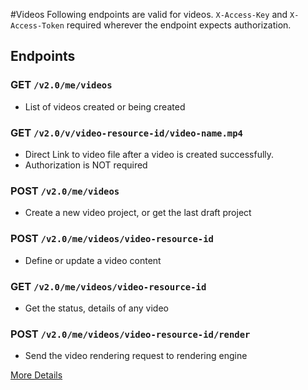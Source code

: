 #Videos
Following endpoints are valid for videos. `X-Access-Key` and `X-Access-Token` required wherever the endpoint expects 
authorization.
## Endpoints
### GET `/v2.0/me/videos`
* List of videos created or being created

### GET `/v2.0/v/video-resource-id/video-name.mp4`
* Direct Link to video file after a video is created successfully.
* Authorization is NOT required

### POST `/v2.0/me/videos`
* Create a new video project, or get the last draft project

### POST `/v2.0/me/videos/video-resource-id`
* Define or update a video content

### GET `/v2.0/me/videos/video-resource-id`
* Get the status, details of any video

### POST `/v2.0/me/videos/video-resource-id/render`
* Send the video rendering request to rendering engine


[More Details](details.md)
    
    